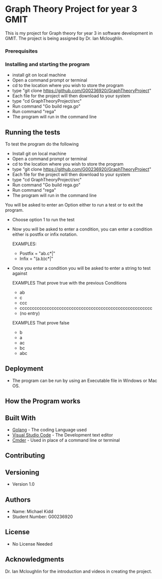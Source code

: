 # Graph Theory Project for year 3 GMIT

This is my project for Graph theory for year 3 in software development in GMIT.
The project is being assigned by Dr. Ian Mcloughlin.


### Prerequisites


### Installing and starting the program

- install git on local machine
- Open a command prompt or terminal
- cd to the location where you wish to store the program
- type "git clone https://github.com/G00236920/GraphTheoryProject"
- Each file for the project will then download to your system
- type "cd GraphTheoryProject/src"
- Run command "Go build rega.go"
- Run command "rega"
- The program will run in the command line

## Running the tests

To test the program do the following

- Install git on local machine
- Open a command prompt or terminal
- cd to the location where you wish to store the program
- type "git clone https://github.com/G00236920/GraphTheoryProject"
- Each file for the project will then download to your system
- type "cd GraphTheoryProject/src"
- Run command "Go build rega.go"
- Run command "rega"
- The program will run in the command line

You will be asked to enter an Option either to run a test or to exit the program.
- Choose option 1 to run the test
- Now you will be asked to enter a condition, you can enter a condition either is postfix or infix notation.
	
	EXAMPLES:
	- Postfix = "ab.c*|"
	- Infix = "(a.b)c*|"
	
- Once you enter a condition you will be asked to enter a string to test against  
	
	EXAMPLES That prove true with the previous Conditions
	- ab
	- c
	- ccc
	- cccccccccccccccccccccccccccccccccccccccccccccccccccccc
	- (no entry)
	
	EXAMPLES That prove false
	- b
	- a
	- ac
	- bc
	- abc
	

## Deployment

- The program can be run by using an Executable file in Windows or Mac OS.

## How the Program works



## Built With

* [Golang](https://golang.org/) - The coding Language used
* [Visual Studio Code](https://code.visualstudio.com/) - The Development text editor
* [Cmder](http://cmder.net/) - Used in place of a command line or terminal

## Contributing



## Versioning

- Version 1.0


## Authors

- Name: Michael Kidd
- Student Number: G00236920


## License

- No License Needed


## Acknowledgments

Dr. Ian Mcloughlin for the introduction and videos in creating the project.
